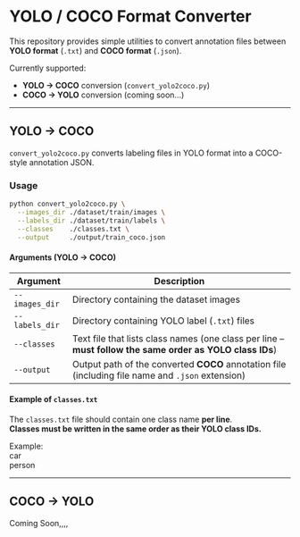 # YOLO / COCO Format Converter

This repository provides simple utilities to convert annotation files between  
**YOLO format** (`.txt`) and **COCO format** (`.json`).

Currently supported:
-  **YOLO → COCO** conversion (`convert_yolo2coco.py`)
-  **COCO → YOLO** conversion (coming soon...)

---

##  YOLO → COCO

`convert_yolo2coco.py` converts labeling files in YOLO format into a COCO-style annotation JSON.

### Usage

```bash
python convert_yolo2coco.py \
  --images_dir ./dataset/train/images \
  --labels_dir ./dataset/train/labels \
  --classes    ./classes.txt \
  --output     ./output/train_coco.json   
```   
#### Arguments (YOLO → COCO)

| Argument        | Description                                                                                                   |
|-----------------|---------------------------------------------------------------------------------------------------------------|
| `--images_dir`  | Directory containing the dataset images                                                                       |
| `--labels_dir`  | Directory containing YOLO label (`.txt`) files                                                                |
| `--classes`     | Text file that lists class names (one class per line – **must follow the same order as YOLO class IDs**)       |
| `--output`      | Output path of the converted **COCO** annotation file (including file name and `.json` extension)              |


####  Example of `classes.txt`

The `classes.txt` file should contain one class name **per line**.  
**Classes must be written in the same order as their YOLO class IDs.**

Example:     
car   
person    

---   

##  COCO → YOLO    
Coming Soon,,,,